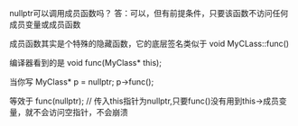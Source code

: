 nullptr可以调用成员函数吗？
答：可以，但有前提条件，只要该函数不访问任何成员变量或成员函数

成员函数其实是个特殊的隐藏函数，它的底层签名类似于
void MyCLass::func()

编译器看到的是
void func(MyClass* this);

当你写
MyClass* p = nullptr;
p->func();

等效于
func(nullptr);   // 传入this指针为nullptr,只要func()没有用到this->成员变量，就不会访问空指针，不会崩溃


